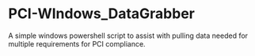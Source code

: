 # PCI-WIndows_DataGrabber
A simple windows powershell script to assist with pulling data needed for multiple requirements for PCI compliance.  
